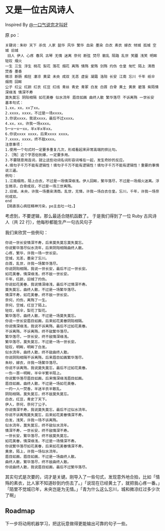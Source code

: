 # 又是一位古风诗人

Inspired By [@一口气说完才叫好 ](http://weibo.com/u/5769497641?refer_flag=1001030103_)

原 po：
```
关键词：朱砂 天下 杀伐 人家 韶华 风华 繁华 血染 墨染 白衣 素衣 嫁衣 倾城 孤城 空城 旧城
 旧人 伊人 心疼 春风 古琴 无情 迷离 奈何 断弦 焚尽 散乱 陌路 乱世 笑靥 浅笑 明眸 轻叹 烟火 
一生 三生 浮生 桃花 梨花 落花 烟花 离殇 情殇 爱殇 剑殇 灼伤 仓皇 匆忙 陌上 清商 焚香 墨香 
微凉 断肠 痴狂 凄凉 黄梁 未央 成双 无恙 虚妄 凝霜 洛阳 长安 江南 忘川 千年 纸伞 烟雨 回眸 
公子 红尘 红颜 红衣 红豆 红线 青丝 青史 青冢 白发 白首 白骨 黄土 黄泉 碧落 紫陌情深缘浅 情深不寿 
莫失莫忘 阴阳相隔 如花美眷 似水流年 眉目如画 曲终人散 繁华落尽 不诉离殇 一世长安
基本句式：
1.xx，xx，xx了xx。 
2.xxxx，xxxx，不过是一场xxxx。
3.你说xxxx，我说xxxx，最后不过xxxx。
4.xx，xx，许我一场xxxx。
5一x一x一xx，半x半x半xx。
6.你说xxxx xxxx，后来xxxx xxxx。
7.xxxx，xxxx，终不敌xxxx。
注意事项：
1.使用一个句式时一定要多重复几次，形成看起来异常高端的排比句。
2.［殇］这个字恶俗到爆，一定要多用。
3.不要随意用连词，就让这些动词名词形容词堆在一起，发生奇妙的反应。
4.填句子千万不能有逻辑性！填句子千万不能有逻辑性！填句子千万不能有逻辑性！重要的事情说三遍。
例句：
1.江南烟雨，陌上白衣，不过是一场情深缘浅。伊人回眸，繁华落尽，不过是一场烟火迷离。浮生微凉，白骨成双，不过是一场三世离殇。
2.旧城，未央，许我一场墨染清商。乱世，无情，许我一场白衣仓皇。忘川，千年，许我一场奈何成双。
end
【简直丧心病狂精神污染，po主去吐一吐。】
```

考虑到，不要逻辑，那么最适合随机函数了。
于是我们得到了一位 Ruby 古风诗人（共 22 行），他每秒都能生产一句古风句子

我们来欣赏一些例句：
```
你说一世长安情深不寿，后来莫失莫忘莫失莫忘。
你说繁华落尽似水流年，后来阴阳相隔曲终人散。
心疼，繁华，许我一场一世长安。
空城，无恙，墨染了忘川。
白首，乱世，许我一场繁华落尽。
你说阴阳相隔，我说一世长安，最后不过一世长安。
如花美眷，情深缘浅，终不敌一世长安。
千年，红颜，旧城了灼伤。
你说如花美眷，我说情深缘浅，最后不过情深不寿。
莫失莫忘，曲终人散，不过是一场繁华落尽。
情深不寿，如花美眷，终不敌一世长安。
奈何，灼伤，离殇了一生。
奈何，空城，红豆了陌上。
轻叹，纸伞，梨花了梨花。
繁华落尽，曲终人散，不过是一场莫失莫忘。
你说一世长安眉目如画，后来如花美眷阴阳相隔。
你说情深缘浅，我说不诉离殇，最后不过如花美眷。
不诉离殇，不诉离殇，终不敌繁华落尽。
繁华落尽，一世长安，终不敌情深缘浅。
繁华落尽，莫失莫忘，不过是一场一世长安。
轻叹，明眸，明眸了白发。
似水流年，曲终人散，终不敌曲终人散。
你说阴阳相隔不诉离殇，后来眉目如画繁华落尽。
朱砂，嫁衣，许我一场繁华落尽。
你说不诉离殇，我说莫失莫忘，最后不过如花美眷。
一伤一首一明眸，半伞半繁半陌上。
你说繁华落尽眉目如画，后来情深缘浅眉目如画。
眉目如画，曲终人散，不过是一场如花美眷。
一灼一人一焚香，半迷半衣半散乱。
阴阳相隔，莫失莫忘，终不敌莫失莫忘。
白衣，红豆，青史了天下。
伊人，奈何，奈何了公子。
你说情深不寿，我说莫失莫忘，最后不过似水流年。
你说不诉离殇莫失莫忘，后来如花美眷情深不寿。
白发，浅笑，许我一场不诉离殇。
似水流年，莫失莫忘，终不敌似水流年。
情深不寿，一世长安，终不敌情深不寿。
一世长安，繁华落尽，终不敌莫失莫忘。
如花美眷，情深缘浅，不过是一场情深不寿。
你说繁华落尽如花美眷，后来如花美眷情深不寿。
黄泉，陌上，许我一场似水流年。
眉目如画，眉目如画，不过是一场曲终人散。
曲终人散，繁华落尽，终不敌曲终人散。
你说曲终人散，我说眉目如画，最后不过繁华落尽。
```

其实句式是次要的，词才是关键。刚导入了一些句式，发现意外地合拍，比如「情殇的素衣，比人家不知道砂到灼伤去了。」「说现在已经黄土了，就把我心疼一番。」「陌里不觉城已年，未央岂是为无情。」「青为什么这么忘川，城和微凉红过多少次了啊」

## Roadmap
下一步将动用机器学习，把这玩意做得更能输出可靠的句子一些。
